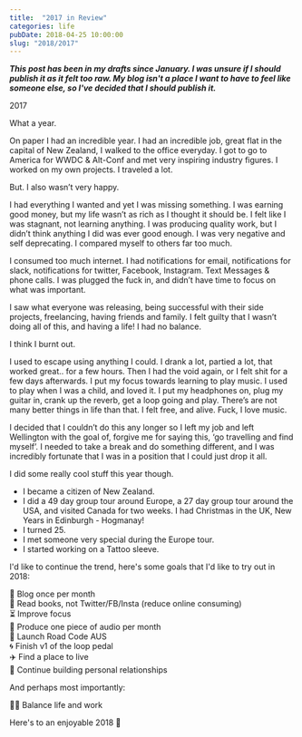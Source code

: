 ```yaml
---
title:  "2017 in Review"
categories: life
pubDate: 2018-04-25 10:00:00
slug: "2018/2017"
---
```


___This post has been in my drafts since January. I was unsure if I should publish it as it felt too raw. My blog isn't a place I want to have to feel like someone else, so I've decided that I should publish it.___

2017

What a year.

On paper I had an incredible year. I had an incredible job, great flat in the capital of New Zealand, I walked to the office everyday. I got to go to America for WWDC & Alt-Conf and met very inspiring industry figures. I worked on my own projects. I traveled a lot.

But. I also wasn’t very happy.

I had everything I wanted and yet I was missing something. I was earning good money, but my life wasn’t as rich as I thought it should be. I felt like I was stagnant, not learning anything. I was producing quality work, but I didn’t think anything I did was ever good enough. I was very negative and self deprecating. I compared myself to others far too much.

I consumed too much internet. I had notifications for email, notifications for slack, notifications for twitter, Facebook, Instagram. Text Messages & phone calls. I was plugged the fuck in, and didn’t have time to focus on what was important.

I saw what everyone was releasing, being successful with their side projects, freelancing, having friends and family. I felt guilty that I wasn’t doing all of this, and having a life! I had no balance.

I think I burnt out.

I used to escape using anything I could. I drank a lot, partied a lot, that worked great.. for a few hours. Then I had the void again, or I felt shit for a few days afterwards.
I put my focus towards learning to play music. I used to play when I was a child, and loved it. I put my headphones on, plug my guitar in, crank up the reverb, get a loop going and play. There’s are not many better things in life than that. I felt free, and alive. Fuck, I love music.

I decided that I couldn’t do this any longer so I left my job and left Wellington with the goal of, forgive me for saying this, ‘go travelling and find myself’. I needed to take a break and do something different, and I was incredibly fortunate that I was in a position that I could just drop it all.

I did some really cool stuff this year though.

- I became a citizen of New Zealand.
- I did a 49 day group tour around Europe, a 27 day group tour around the USA, and visited Canada for two weeks. I had Christmas in the UK, New Years in Edinburgh - Hogmanay!
- I turned 25.
- I met someone very special during the Europe tour.
- I started working on a Tattoo sleeve.

I'd like to continue the trend, here's some goals that I'd like to try out in 2018: 

📝 Blog once per month<br />
📖 Read books, not Twitter/FB/Insta (reduce online consuming)<br />
⏳ Improve focus<br />
🎸 Produce one piece of audio per month<br />
🚙 Launch Road Code AUS<br />
🌀 Finish v1 of the loop pedal<br />
✈️ Find a place to live<br />
💜 Continue building personal relationships<br />

And perhaps most importantly:

💆‍♂️ Balance life and work


Here's to an enjoyable 2018 🍻
